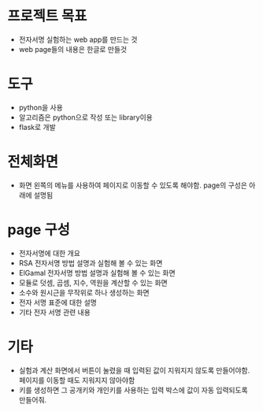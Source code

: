 # 프로젝트 목표
- 전자서명 실험하는 web app를 만드는 것
- web page들의 내용은 한글로 만들것

# 도구
- python을 사용
- 알고리즘은 python으로 작성 또는 library이용
- flask로 개발

# 전체화면
- 화면 왼쪽의 메뉴를 사용하여 페이지로 이동할 수 있도록 해야함. page의 구성은 아래에 설명됨

# page 구성
- 전자서명에 대한 개요
- RSA 전자서명 방법 설명과 실험해 볼 수 있는 화면
- ElGamal 전자서명 방법 설명과 실험해 볼 수 있는 화면
- 모듈로 덧셈, 곱셈, 지수, 역원을 계산할 수 있는 화면
- 소수와 원시근을 무작위로 하나 생성하는 화면
- 전자 서명 표준에 대한 설명
- 기타 전자 서명 관련 내용

# 기타
- 실험과 계산 화면에서 버튼이 눌렸을 때 입력된 값이 지워지지 않도록 만들어야함. 페이지를 이동할 때도 지워지지 않아야함
- 키를 생성하면 그 공개키와 개인키를 사용하는 입력 박스에 값이 자동 입력되도록 만들어줘.